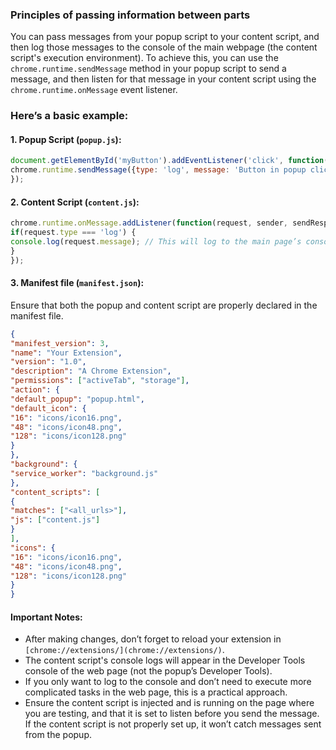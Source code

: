 
### Principles of passing information between parts

You can pass messages from your popup script to your content script, and then log those messages to the console of the main webpage (the content script's execution environment). To achieve this, you can use the `chrome.runtime.sendMessage` method in your popup script to send a message, and then listen for that message in your content script using the `chrome.runtime.onMessage` event listener.  

  
### Here’s a basic example:  
  
#### 1. Popup Script (`popup.js`):  
```javascript  
document.getElementById('myButton').addEventListener('click', function() {  
chrome.runtime.sendMessage({type: 'log', message: 'Button in popup clicked!'});  
});  
```  
  
#### 2. Content Script (`content.js`):  
```javascript  
chrome.runtime.onMessage.addListener(function(request, sender, sendResponse) {  
if(request.type === 'log') {  
console.log(request.message); // This will log to the main page’s console.  
}  
});  
```  
  
#### 3. Manifest file (`manifest.json`):  
Ensure that both the popup and content script are properly declared in the manifest file.  
  
```json  
{  
"manifest_version": 3,  
"name": "Your Extension",  
"version": "1.0",  
"description": "A Chrome Extension",  
"permissions": ["activeTab", "storage"],  
"action": {  
"default_popup": "popup.html",  
"default_icon": {  
"16": "icons/icon16.png",  
"48": "icons/icon48.png",  
"128": "icons/icon128.png"  
}  
},  
"background": {  
"service_worker": "background.js"  
},  
"content_scripts": [  
{  
"matches": ["<all_urls>"],  
"js": ["content.js"]  
}  
],  
"icons": {  
"16": "icons/icon16.png",  
"48": "icons/icon48.png",  
"128": "icons/icon128.png"  
}  
}  
```  
  
#### Important Notes:  
- After making changes, don’t forget to reload your extension in `[chrome://extensions/](chrome://extensions/)`.  
- The content script's console logs will appear in the Developer Tools console of the web page (not the popup’s Developer Tools).  
- If you only want to log to the console and don’t need to execute more complicated tasks in the web page, this is a practical approach.  
- Ensure the content script is injected and is running on the page where you are testing, and that it is set to listen before you send the message. If the content script is not properly set up, it won’t catch messages sent from the popup.